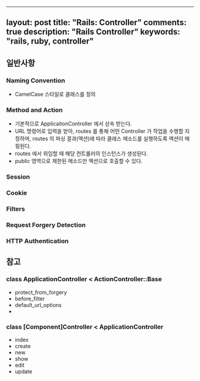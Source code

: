 
---
layout: post
title: "Rails: Controller"
comments: true
description: "Rails Controller"
keywords: "rails, ruby, controller"
---



## 일반사항 
### Naming Convention
- CamelCase 스타일로 클래스를 정의 
### Method and Action
- 기본적으로 ApplicaitonController 에서 상속 받는다. 
- URL 명령어로 입력을 받아, routes 를 통해 어떤 Controller 가 작업을 수행할 지 정하며, routes 의 파싱 결과(액션)에 따라 클래스 메소드를 실행하도록 액션이 매핑된다. 
- routes 에서 위임할 때 해당 컨트롤러의 인스턴스가 생성된다. 
- public 영역으로 제한된 메소드만 액션으로 호출할 수 있다. 
### Session
### Cookie
### Filters
### Request Forgery Detection
### HTTP Authentication


## 참고 
### class ApplicationController < ActionController::Base
- protect_from_forgery
- before_filter
- default_url_options
- 
### class [Component]Controller < ApplicationController
- index
- create
- new
- show
- edit 
- update
